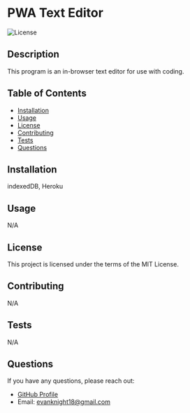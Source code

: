 
# PWA Text Editor

![License](https://img.shields.io/badge/License-MIT-blue.svg)

## Description

This program is an in-browser text editor for use with coding.

## Table of Contents

- [Installation](#installation)
- [Usage](#usage)
- [License](#license)
- [Contributing](#contributing)
- [Tests](#tests)
- [Questions](#questions)

## Installation

indexedDB, Heroku

## Usage

N/A

## License

This project is licensed under the terms of the MIT License.

## Contributing

N/A

## Tests

N/A

## Questions

If you have any questions, please reach out:

- [GitHub Profile](https://github.com/evanknight18)
- Email: evanknight18@gmail.com
